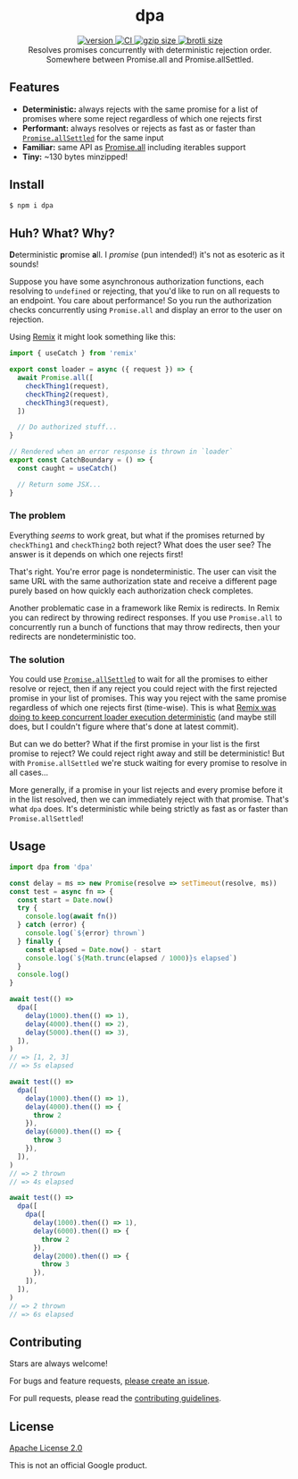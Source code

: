 <h1 align="center">
  dpa
</h1>

<div align="center">
  <a href="https://npmjs.org/package/dpa">
    <img src="https://badgen.now.sh/npm/v/dpa" alt="version" />
  </a>
  <a href="https://github.com/TomerAberbach/dpa/actions">
    <img src="https://github.com/TomerAberbach/dpa/workflows/CI/badge.svg" alt="CI" />
  </a>
  <a href="http://img.badgesize.io/https://unpkg.com/dpa/dist/index.min.js?compression=gzip&label=gzip">
    <img src="https://unpkg.com/dpa/dist/index.min.js" alt="gzip size" />
  </a>
  <a href="http://img.badgesize.io/https://unpkg.com/dpa/dist/index.min.js?compression=brotli&label=brotli">
    <img src="https://unpkg.com/dpa/dist/index.min.js" alt="brotli size" />
  </a>
</div>

<div align="center">
  Resolves promises concurrently with deterministic rejection order. Somewhere between Promise.all and Promise.allSettled.
</div>

## Features

- **Deterministic:** always rejects with the same promise for a list of promises
  where some reject regardless of which one rejects first
- **Performant:** always resolves or rejects as fast as or faster than
  [`Promise.allSettled`](https://developer.mozilla.org/en-US/docs/Web/JavaScript/Reference/Global_Objects/Promise/allSettled)
  for the same input
- **Familiar:** same API as
  [Promise.all](https://developer.mozilla.org/en-US/docs/Web/JavaScript/Reference/Global_Objects/Promise/all)
  including iterables support
- **Tiny:** ~130 bytes minzipped!

## Install

```sh
$ npm i dpa
```

## Huh? What? Why?

**D**eterministic **p**romise **a**ll. I _promise_ (pun intended!) it's not as
esoteric as it sounds!

Suppose you have some asynchronous authorization functions, each resolving to
`undefined` or rejecting, that you'd like to run on all requests to an endpoint.
You care about performance! So you run the authorization checks concurrently
using `Promise.all` and display an error to the user on rejection.

Using [Remix](https://remix.run) it might look something like this:

```js
import { useCatch } from 'remix'

export const loader = async ({ request }) => {
  await Promise.all([
    checkThing1(request),
    checkThing2(request),
    checkThing3(request),
  ])

  // Do authorized stuff...
}

// Rendered when an error response is thrown in `loader`
export const CatchBoundary = () => {
  const caught = useCatch()

  // Return some JSX...
}
```

### The problem

Everything _seems_ to work great, but what if the promises returned by
`checkThing1` and `checkThing2` both reject? What does the user see? The answer
is it depends on which one rejects first!

That's right. You're error page is nondeterministic. The user can visit the same
URL with the same authorization state and receive a different page purely based
on how quickly each authorization check completes.

Another problematic case in a framework like Remix is redirects. In Remix you
can redirect by throwing redirect responses. If you use `Promise.all` to
concurrently run a bunch of functions that may throw redirects, then your
redirects are nondeterministic too.

### The solution

You could use
[`Promise.allSettled`](https://developer.mozilla.org/en-US/docs/Web/JavaScript/Reference/Global_Objects/Promise/allSettled)
to wait for all the promises to either resolve or reject, then if any reject you
could reject with the first rejected promise in your list of promises. This way
you reject with the same promise regardless of which one rejects first
(time-wise). This is what
[Remix was doing to keep concurrent loader execution deterministic](https://github.com/remix-run/remix/blob/ffc6000cde2bcdd99c9db53f0b116dabfb2da65e/packages/remix-server-runtime/server.ts#L301)
(and maybe still does, but I couldn't figure where that's done at latest
commit).

But can we do better? What if the first promise in your list is the first
promise to reject? We could reject right away and still be deterministic! But
with `Promise.allSettled` we're stuck waiting for every promise to resolve in
all cases...

More generally, if a promise in your list rejects and every promise before it in
the list resolved, then we can immediately reject with that promise. That's what
`dpa` does. It's deterministic while being strictly as fast as or faster than
`Promise.allSettled`!

## Usage

<!-- eslint-disable no-throw-literal -->

```js
import dpa from 'dpa'

const delay = ms => new Promise(resolve => setTimeout(resolve, ms))
const test = async fn => {
  const start = Date.now()
  try {
    console.log(await fn())
  } catch (error) {
    console.log(`${error} thrown`)
  } finally {
    const elapsed = Date.now() - start
    console.log(`${Math.trunc(elapsed / 1000)}s elapsed`)
  }
  console.log()
}

await test(() =>
  dpa([
    delay(1000).then(() => 1),
    delay(4000).then(() => 2),
    delay(5000).then(() => 3),
  ]),
)
// => [1, 2, 3]
// => 5s elapsed

await test(() =>
  dpa([
    delay(1000).then(() => 1),
    delay(4000).then(() => {
      throw 2
    }),
    delay(6000).then(() => {
      throw 3
    }),
  ]),
)
// => 2 thrown
// => 4s elapsed

await test(() =>
  dpa([
    dpa([
      delay(1000).then(() => 1),
      delay(6000).then(() => {
        throw 2
      }),
      delay(2000).then(() => {
        throw 3
      }),
    ]),
  ]),
)
// => 2 thrown
// => 6s elapsed
```

## Contributing

Stars are always welcome!

For bugs and feature requests,
[please create an issue](https://github.com/TomerAberbach/dpa/issues/new).

For pull requests, please read the
[contributing guidelines](https://github.com/TomerAberbach/dpa/blob/main/contributing.md).

## License

[Apache License 2.0](https://github.com/TomerAberbach/dpa/blob/main/license)

This is not an official Google product.

